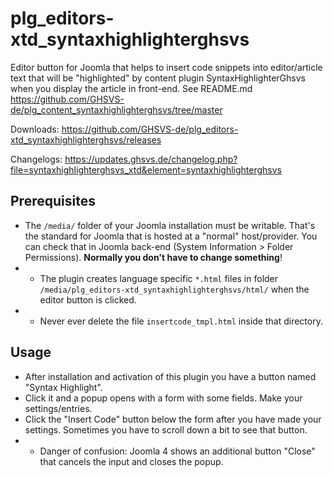 # plg_editors-xtd_syntaxhighlighterghsvs

Editor button for Joomla that helps to insert code snippets into editor/article text that will be "highlighted" by content plugin SyntaxHighlighterGhsvs when you display the article in front-end. See README.md https://github.com/GHSVS-de/plg_content_syntaxhighlighterghsvs/tree/master

Downloads: https://github.com/GHSVS-de/plg_editors-xtd_syntaxhighlighterghsvs/releases

Changelogs: https://updates.ghsvs.de/changelog.php?file=syntaxhighlighterghsvs_xtd&element=syntaxhighlighterghsvs

## Prerequisites
- The `/media/` folder of your Joomla installation must be writable. That's the standard for Joomla that is hosted at a "normal" host/provider. You can check that in Joomla back-end (System Information > Folder Permissions). **Normally you don't have to change something**!
- - The plugin creates language specific `*.html` files in folder  `/media/plg_editors-xtd_syntaxhighlighterghsvs/html/` when the editor button is clicked.
- - Never ever delete the file `insertcode_tmpl.html` inside that directory.

## Usage
- After installation and activation of this plugin you have a button named "Syntax Highlight".
- Click it and a popup opens with a form with some fields. Make your settings/entries.
- Click the "Insert Code" button below the form after you have made your settings. Sometimes you have to scroll down a bit to see that button.
- - Danger of confusion: Joomla 4 shows an additional button "Close" that cancels the input and closes the popup.
